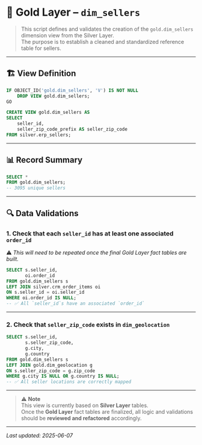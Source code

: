 # 🧱 Gold Layer – `dim_sellers`

> This script defines and validates the creation of the `gold.dim_sellers` dimension view from the Silver Layer.  
> The purpose is to establish a cleaned and standardized reference table for sellers.

---

## 🏗️ View Definition

```sql
IF OBJECT_ID('gold.dim_sellers', 'V') IS NOT NULL
    DROP VIEW gold.dim_sellers;
GO

CREATE VIEW gold.dim_sellers AS
SELECT 
    seller_id,
    seller_zip_code_prefix AS seller_zip_code
FROM silver.erp_sellers;
```

---

## 📊 Record Summary

```sql
SELECT *
FROM gold.dim_sellers;
-- 3095 unique sellers
```

---

## 🔍 Data Validations

### 1. Check that each `seller_id` has at least one associated `order_id`  
⚠️ _This will need to be repeated once the final Gold Layer fact tables are built._

```sql
SELECT s.seller_id,
       oi.order_id
FROM gold.dim_sellers s
LEFT JOIN silver.crm_order_items oi
ON s.seller_id = oi.seller_id
WHERE oi.order_id IS NULL;
-- ✅ All `seller_id`s have an associated `order_id`
```

---

### 2. Check that `seller_zip_code` exists in `dim_geolocation`

```sql
SELECT s.seller_id,
       s.seller_zip_code,
       g.city,
       g.country
FROM gold.dim_sellers s
LEFT JOIN gold.dim_geolocation g
ON s.seller_zip_code = g.zip_code
WHERE g.city IS NULL OR g.country IS NULL;
-- ✅ All seller locations are correctly mapped
```

---

> ⚠️ **Note**  
> This view is currently based on **Silver Layer** tables.  
> Once the **Gold Layer** fact tables are finalized, all logic and validations should be **reviewed and refactored** accordingly.

---

_Last updated: 2025-06-07_
